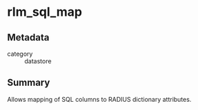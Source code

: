 # rlm_sql_map
## Metadata
<dl>
  <dt>category</dt><dd>datastore</dd>
</dl>

## Summary

Allows mapping of SQL columns to RADIUS dictionary attributes.

